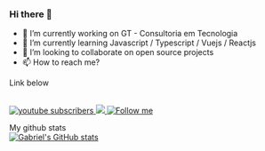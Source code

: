 ### Hi there 👋

<!--
**GabrielNunes12/GabrielNunes12** is a ✨ _special_ ✨ repository because its `README.md` (this file) appears on your GitHub profile.

-->
- 🔭 I’m currently working on GT - Consultoria em Tecnologia
- 🌱 I’m currently learning Javascript / Typescript / Vuejs / Reactjs
- 👯 I’m looking to collaborate on open source projects 
- 📫 How to reach me? 

Link below
<html>
<br/>
<a href="https://www.youtube.com/channel/UC4gD3DdOLveC2r6tSMqNKbw">
 <img alt="youtube subscribers" src="https://github-readme-youtube-stats.herokuapp.com/subscribers/index.php?id=UC4gD3DdOLveC2r6tSMqNKbw&key=AIzaSyCWBNy7F8nXv_6OEiVeyrFlLVTluIdf4sI"/>
</a>
<a href="https://discord.gg/XjXQABH">
 <img src="https://img.shields.io/discord/591914197219016707.svg?label=&logo=discord&logoColor=ffffff&color=7389D8&labelColor=6A7EC2">
</a>
<a href="https://twitter.com/Itsan0therguy">
 <img alt="Follow me" src="https://img.shields.io/twitter/url?color=Yellow&label=Follow%20me&style=social&url=https%3A%2F%2Ftwitter.com%2FItsan0therguy"/>
</a>

My github stats
<br>
[![Gabriel's GitHub stats](https://github-readme-stats.vercel.app/api?username=GabrielNunes12)](https://github.com/GabrielNunes12/github-readme-status)
